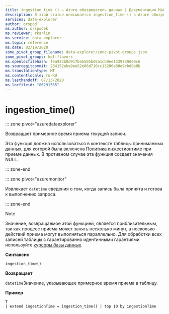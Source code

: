 ```yaml
---
title: ingestion_time () — Azure обозреватель данных | Документация Майкрософт
description: В этой статье описывается ingestion_time () в Azure обозреватель данных.
services: data-explorer
author: orspod
ms.author: orspodek
ms.reviewer: rkarlin
ms.service: data-explorer
ms.topic: reference
ms.date: 02/19/2020
zone_pivot_group_filename: data-explorer/zone-pivot-groups.json
zone_pivot_groups: kql-flavors
ms.openlocfilehash: fea923b0d917beb505bd6a1cb9ee1339739d08c6
ms.sourcegitcommit: 284152eba9ee52e06d710cc13200a80e9cbd0a8b
ms.translationtype: MT
ms.contentlocale: ru-RU
ms.lasthandoff: 07/13/2020
ms.locfileid: "86291565"
---
```

# <a name="ingestion_time"></a>ingestion_time()

::: zone pivot="azuredataexplorer"

Возвращает примерное время приема текущей записи.

Эта функция должна использоваться в контексте таблицы принимаемых данных, для которой была включена [Политика инжестионтиме](../management/ingestiontimepolicy.md) при приеме данных. В противном случае эта функция создает значения NULL.

::: zone-end

::: zone pivot="azuremonitor"

Извлекает `datetime` сведения о том, когда запись была принята и готова к выполнению запроса.

::: zone-end

> [!NOTE]
> Значение, возвращаемое этой функцией, является приблизительным, так как процесс приема может занять несколько минут, а несколько действий приема могут выполняться параллельно. Для обработки всех записей таблицы с гарантированно идентичными гарантиями используйте [курсоры базы данных](../management/databasecursor.md).

**Синтаксис**

`ingestion_time()`

**Возвращает**

`datetime`Значение, указывающее примерное время приема в таблицу.

**Пример**

```kusto
T
| extend ingestionTime = ingestion_time() | top 10 by ingestionTime
```
